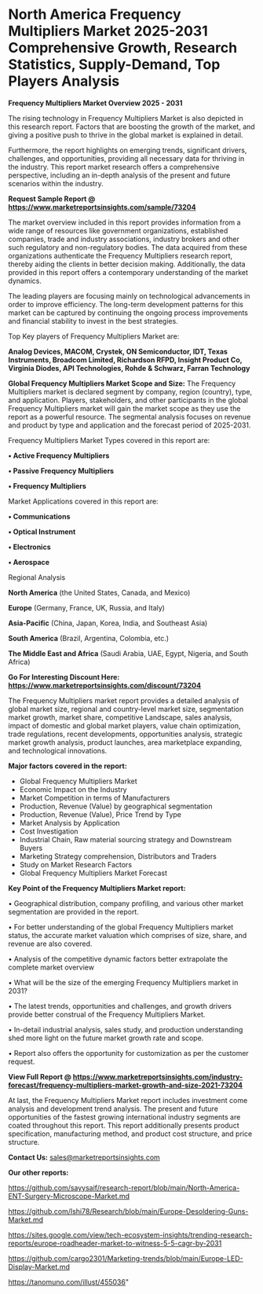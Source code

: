 # North America Frequency Multipliers Market 2025-2031 Comprehensive Growth, Research Statistics, Supply-Demand,  Top Players Analysis

<Strong> Frequency Multipliers Market Overview 2025 - 2031</strong>

The rising technology in Frequency Multipliers Market is also depicted in this research report. Factors that are boosting the growth of the market, and giving a positive push to thrive in the global market is explained in detail.

Furthermore, the report highlights on emerging trends, significant drivers, challenges, and opportunities, providing all necessary data for thriving in the industry. This report market research offers a comprehensive perspective, including an in-depth analysis of the present and future scenarios within the industry.

<strong>Request Sample Report @ <a href=https://www.marketreportsinsights.com/sample/73204>https://www.marketreportsinsights.com/sample/73204</a></strong>

The market overview included in this report provides information from a wide range of resources like government organizations, established companies, trade and industry associations, industry brokers and other such regulatory and non-regulatory bodies. The data acquired from these organizations authenticate the Frequency Multipliers research report, thereby aiding the clients in better decision making. Additionally, the data provided in this report offers a contemporary understanding of the market dynamics.

The leading players are focusing mainly on technological advancements in order to improve efficiency. The long-term development patterns for this market can be captured by continuing the ongoing process improvements and financial stability to invest in the best strategies.

Top Key players of Frequency Multipliers Market are:

<strong>Analog Devices, MACOM, Crystek, ON Semiconductor, IDT, Texas Instruments, Broadcom Limited, Richardson RFPD, Insight Product Co, Virginia Diodes, API Technologies, Rohde & Schwarz, Farran Technology</strong>

<strong><b>Global Frequency Multipliers Market Scope and Size:</b></strong>
The Frequency Multipliers market is declared segment by company, region (country), type, and application. Players, stakeholders, and other participants in the global Frequency Multipliers market will gain the market scope as they use the report as a powerful resource. The segmental analysis focuses on revenue and product by type and application and the forecast period of 2025-2031.

Frequency Multipliers Market Types covered in this report are:

<strong>• Active Frequency Multipliers

• Passive Frequency Multipliers

• Frequency Multipliers</strong>

Market Applications covered in this report are:

<strong>• Communications

• Optical Instrument

• Electronics

• Aerospace</strong> 

Regional Analysis

<strong>North America</strong> (the United States, Canada, and Mexico)

<strong>Europe</strong> (Germany, France, UK, Russia, and Italy)

<strong>Asia-Pacific</strong> (China, Japan, Korea, India, and Southeast Asia)

<strong>South America</strong> (Brazil, Argentina, Colombia, etc.)

<strong>The Middle East and Africa</strong> (Saudi Arabia, UAE, Egypt, Nigeria, and South Africa)

<strong>Go For Interesting Discount Here: <a href=https://www.marketreportsinsights.com/discount/73204>https://www.marketreportsinsights.com/discount/73204</a></strong>

The Frequency Multipliers market report provides a detailed analysis of global market size, regional and country-level market size, segmentation market growth, market share, competitive Landscape, sales analysis, impact of domestic and global market players, value chain optimization, trade regulations, recent developments, opportunities analysis, strategic market growth analysis, product launches, area marketplace expanding, and technological innovations.

<strong><b>Major factors covered in the report:</b></strong>
<ul>
  <li>Global Frequency Multipliers Market </li>
  <li>Economic Impact on the Industry</li>
  <li>Market Competition in terms of Manufacturers</li>
  <li>Production, Revenue (Value) by geographical segmentation</li>
  <li>Production, Revenue (Value), Price Trend by Type</li>
  <li>Market Analysis by Application</li>
  <li>Cost Investigation</li>
  <li>Industrial Chain, Raw material sourcing strategy and Downstream Buyers</li>
  <li>Marketing Strategy comprehension, Distributors and Traders</li>
  <li>Study on Market Research Factors</li>
  <li>Global Frequency Multipliers Market Forecast</li>
</ul>

<strong><b>Key Point of the Frequency Multipliers Market report:</b></strong>

• Geographical distribution, company profiling, and various other market segmentation are provided in the report.

• For better understanding of the global Frequency Multipliers market status, the accurate market valuation which comprises of size, share, and revenue are also covered.

• Analysis of the competitive dynamic factors better extrapolate the complete market overview

• What will be the size of the emerging Frequency Multipliers market in 2031?

• The latest trends, opportunities and challenges, and growth drivers provide better construal of the Frequency Multipliers Market.

• In-detail industrial analysis, sales study, and production understanding shed more light on the future market growth rate and scope.

• Report also offers the opportunity for customization as per the customer request.

<strong><b>View Full Report @ <a href=https://www.marketreportsinsights.com/industry-forecast/frequency-multipliers-market-growth-and-size-2021-73204>https://www.marketreportsinsights.com/industry-forecast/frequency-multipliers-market-growth-and-size-2021-73204</a></b></strong>


At last, the Frequency Multipliers Market report includes investment come analysis and development trend analysis. The present and future opportunities of the fastest growing international industry segments are coated throughout this report. This report additionally presents product specification, manufacturing method, and product cost structure, and price structure.

<strong>Contact Us:</strong>
sales@marketreportsinsights.com

<strong>Our other reports:</strong>

<a href=https://github.com/sayysaif/research-report/blob/main/North-America-ENT-Surgery-Microscope-Market.md>https://github.com/sayysaif/research-report/blob/main/North-America-ENT-Surgery-Microscope-Market.md</a>

<a href=https://github.com/Ishi78/Research/blob/main/Europe-Desoldering-Guns-Market.md>https://github.com/Ishi78/Research/blob/main/Europe-Desoldering-Guns-Market.md</a>

<a href=https://sites.google.com/view/tech-ecosystem-insights/trending-research-reports/europe-roadheader-market-to-witness-5-5-cagr-by-2031>https://sites.google.com/view/tech-ecosystem-insights/trending-research-reports/europe-roadheader-market-to-witness-5-5-cagr-by-2031</a>

<a href=https://github.com/cargo2301/Marketing-trends/blob/main/Europe-LED-Display-Market.md>https://github.com/cargo2301/Marketing-trends/blob/main/Europe-LED-Display-Market.md</a>

<a href=https://tanomuno.com/illust/455036>https://tanomuno.com/illust/455036</a>"

